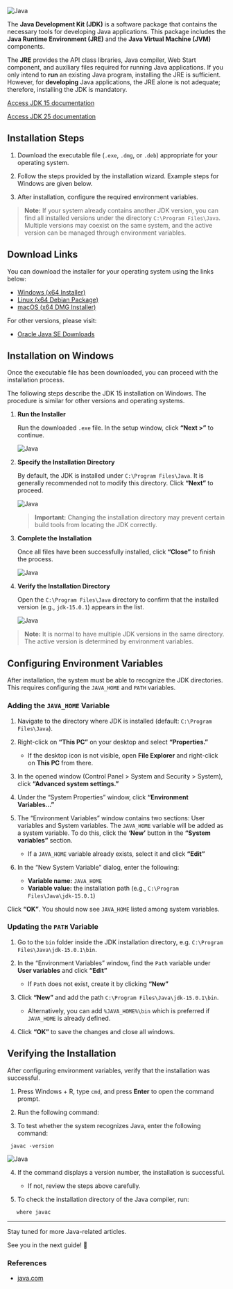 ![Java](/img/java.png)

The **Java Development Kit (JDK)** is a software package that contains the necessary tools for developing Java applications. This package includes the **Java Runtime Environment (JRE)** and the **Java Virtual Machine (JVM)** components.

The **JRE** provides the API class libraries, Java compiler, Web Start component, and auxiliary files required for running Java applications.
If you only intend to **run** an existing Java program, installing the JRE is sufficient.
However, for **developing** Java applications, the JRE alone is not adequate; therefore, installing the JDK is mandatory.

[Access JDK 15 documentation](https://docs.oracle.com/en/java/javase/15/)

[Access JDK 25 documentation](https://docs.oracle.com/en/java/javase/25/)

## Installation Steps

1. Download the executable file (`.exe`, `.dmg`, or `.deb`) appropriate for your operating system.

2. Follow the steps provided by the installation wizard. Example steps for Windows are given below.

3. After installation, configure the required environment variables.

> **Note:** If your system already contains another JDK version, you can find all installed versions under the directory `C:\Program Files\Java`. Multiple versions may coexist on the same system, and the active version can be managed through environment variables.

## Download Links

You can download the installer for your operating system using the links below:

- [Windows (x64 Installer)](https://www.oracle.com/java/technologies/downloads/?er=221886#jdk25-windows)
- [Linux (x64 Debian Package)](https://www.oracle.com/java/technologies/downloads/?er=221886#jdk25-linux)
- [macOS (x64 DMG Installer)](https://www.oracle.com/java/technologies/downloads/?er=221886#jdk25-mac)

For other versions, please visit:

- [Oracle Java SE Downloads](https://www.oracle.com/java/technologies/javase-downloads.html)

## Installation on Windows

Once the executable file has been downloaded, you can proceed with the installation process.

The following steps describe the JDK 15 installation on Windows. The procedure is similar for other versions and operating systems.

1. **Run the Installer**

   Run the downloaded `.exe` file.
   In the setup window, click **“Next >”** to continue.

   ![Java](/img/jdk-installation/1.png)

2. **Specify the Installation Directory**

   By default, the JDK is installed under `C:\Program Files\Java`.
   It is generally recommended not to modify this directory.
   Click **“Next”** to proceed.

   ![Java](/img/jdk-installation/2.png)

   > **Important:** Changing the installation directory may prevent certain build tools from locating the JDK correctly.

3. **Complete the Installation**

   Once all files have been successfully installed, click **“Close”** to finish the process.

   ![Java](/img/jdk-installation/3.png)

4. **Verify the Installation Directory**

   Open the `C:\Program Files\Java` directory to confirm that the installed version (e.g., `jdk-15.0.1`) appears in the list.

   ![Java](/img/jdk-installation/4.png)

> **Note:** It is normal to have multiple JDK versions in the same directory. The active version is determined by environment variables.

## Configuring Environment Variables

After installation, the system must be able to recognize the JDK directories.
This requires configuring the `JAVA_HOME` and `PATH` variables.

### Adding the `JAVA_HOME` Variable

1. Navigate to the directory where JDK is installed (default: `C:\Program Files\Java`).
2. Right-click on **“This PC”** on your desktop and select **“Properties.”**

   - If the desktop icon is not visible, open **File Explorer** and right-click on **This PC** from there.

3. In the opened window (Control Panel > System and Security > System), click **“Advanced system settings.”**

4. Under the “System Properties” window, click **“Environment Variables…”**

5. The “Environment Variables” window contains two sections: User variables and System variables. The `JAVA_HOME` variable will be added as a system variable. To do this, click the **‘New’** button in the **“System variables”** section.

   - If a `JAVA_HOME` variable already exists, select it and click **“Edit”**

6. In the “New System Variable” dialog, enter the following:

   - **Variable name:** `JAVA_HOME`
   - **Variable value:** the installation path (e.g., `C:\Program Files\Java\jdk-15.0.1`)

Click **“OK”**. You should now see `JAVA_HOME` listed among system variables.

### Updating the `PATH` Variable

1. Go to the `bin` folder inside the JDK installation directory, e.g. `C:\Program Files\Java\jdk-15.0.1\bin`.
2. In the “Environment Variables” window, find the `Path` variable under **User variables** and click **“Edit”**

   - If `Path` does not exist, create it by clicking **“New”**

3. Click **“New”** and add the path `C:\Program Files\Java\jdk-15.0.1\bin`.

   - Alternatively, you can add `%JAVA_HOME%\bin` which is preferred if `JAVA_HOME` is already defined.

4. Click **“OK”** to save the changes and close all windows.

## Verifying the Installation

After configuring environment variables, verify that the installation was successful.

1. Press Windows + R, type `cmd`, and press **Enter** to open the command prompt.

2. Run the following command:

3. To test whether the system recognizes Java, enter the following command:

```
 javac -version
```

![Java](/img/jdk-installation/12.png)

4. If the command displays a version number, the installation is successful.

   - If not, review the steps above carefully.

5. To check the installation directory of the Java compiler, run:

```
   where javac
```

---

Stay tuned for more Java-related articles.

See you in the next guide! 👋

### References

- [java.com](https://www.java.com)
